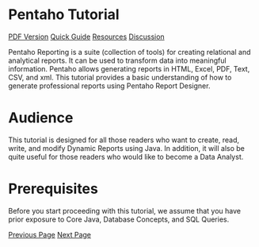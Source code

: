 # Pentaho Tutorial
[PDF Version](../pentaho/pentaho_pdf_version.md)
[Quick Guide](../pentaho/pentaho_quick_guide.md)
[Resources](../pentaho/pentaho_useful_resources.md)
[Discussion](../pentaho/pentaho_discussion.md)

Pentaho Reporting is a suite (collection of tools) for creating relational and analytical reports. It can be used to transform data into meaningful information. Pentaho allows generating reports in HTML, Excel, PDF, Text, CSV, and xml. This tutorial provides a basic understanding of how to generate professional reports using Pentaho Report Designer.

# Audience
This tutorial is designed for all those readers who want to create, read, write, and modify Dynamic Reports using Java. In addition, it will also be quite useful for those readers who would like to become a Data Analyst.

# Prerequisites
Before you start proceeding with this tutorial, we assume that you have prior exposure to Core Java, Database Concepts, and SQL Queries.


[Previous Page](../pentaho/index.md) [Next Page](../pentaho/pentaho_overview.md) 
